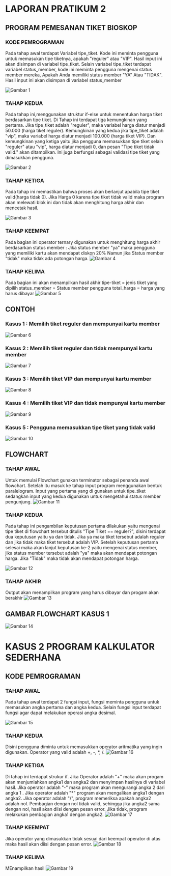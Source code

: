 # LAPORAN PRATIKUM 2

## PROGRAM PEMESANAN TIKET BIOSKOP
### KODE PEMROGRAMAN 
Pada tahap awal terdapat Variabel tipe_tiket. Kode ini meminta pengguna untuk memasukan tipe tiketnya, apakah "reguler" atau "VIP". Hasil input ini akan disimpan di variabel tipe_tiket. Selain variabel tipe_tiket terdapat variabel status_member, kode ini meminta pengguna mengenai status member mereka, Apakah Anda memiliki status member "YA" Atau "TIDAK". Hasil input ini akan disimpan di variabel status_member <p>
![Gambar 1](sspy/sspy1.png)

### TAHAP KEDUA
Pada tahap ini,menggunakan struktur if-else untuk menentukan harga tiket berdasarkan tipe tiket. Di Tahap ini terdapat tiga kemungkinan yang pertama. Jika tipe_tiket adalah "reguler", maka variabel harga diatur menjadi 50.000 (harga tiket reguler). Kemungkinan yang kedua jika tipe_tiket adalah "vip", maka variabel harga diatur menjadi 100.000 (harga tiket VIP). Dan kemungkinan yang ketiga yaitu jika pengguna memasukkan tipe tiket selain "reguler" atau "vip", harga diatur menjadi 0, dan pesan "Tipe tiket tidak valid." akan ditampilkan. Ini juga berfungsi sebagai validasi tipe tiket yang dimasukkan pengguna. <p>
![Gambar 2](sspy/sspy2.png)

### TAHAP KETIGA
Pada tahap ini memastikan bahwa proses akan berlanjut apabila tipe tiket valid(harga tidak 0). Jika Harga 0 karena tipe tiket tidak valid maka program akan melewati blok ini dan tidak akan menghitung harga akhir dan mencetak hasil. <P>
![Gambar 3](sspy/sspy3.png)

### TAHAP KEEMPAT 
Pada bagian ini operator ternary digunakan untuk menghitung harga akhir berdasarkan status member :
Jika status member "ya" maka pengguna yang memiliki kartu akan mendapat diskon 20%
Namun jika Status member "tidak" maka tidak ada potongan harga.
![Gambar 4](sspy/ss4.png)

### TAHAP KELIMA
Pada bagian ini akan menampilkan hasil akhir 
tipe-tiket = jenis tiket yang dipilih
status_member = Status member pengguna
total_harga = harga yang harus dibayar
![Gambar 5](sspy/sspy5.png)

## CONTOH 
### Kasus 1 : Memilih tiket reguler dan mempunyai kartu member
![Gambar 6](sspy/sspy7.png)

### Kasus 2 : Memilih tiket reguler dan tidak mempunyai kartu member
![Gambar 7](sspy/sspy8.png)

### Kasus 3 : Memilih tiket VIP dan mempunyai kartu member 
![Gambar 8](sspy/ss9.png)

### Kasus 4 : Memilih tiket VIP dan tidak mempunyai kartu member 
![Gambar 9](sspy/ss10.png)

### Kasus 5 : Pengguna memasukkan tipe tiket yang tidak valid
![Gambar 10](sspy/sspy11.png)


## FLOWCHART 
### TAHAP AWAL 
Untuk memulai Flowchart gunakan terminator sebagai penanda awal flowchart. Setelah itu masuk ke tahap input program menggunakan bentuk paralelogram. Input yang pertama yang di gunakan untuk tipe_tiket sedangkan input yang kedua digunakan untuk mengetahui status member pengunjung.
![Gambar 11](sspy/sspy12.png)

### TAHAP KEDUA
Pada tahap ini pengambilan keputusan pertama dilakukan yaitu mengenai tipe tiket di flowchart tersebut ditulis "Tipe Tiket == reguler?", disini terdapat dua keputusan yaitu ya dan tidak. Jika ya maka tiket tersebut adalah reguler dan jika tidak maka tiket tersebut adalah VIP. Setelah keputusan pertama selesai maka akan lanjut keputusan ke-2 yaitu mengenai status member, jika status member tersebut adalah "ya" maka akan mendapat potongan harga. Jika "Tidak" maka tidak akan mendapat potongan harga. <p>
![Gambar 12](sspy/ss14.png)

### TAHAP AKHIR 
Output akan menampilkan program yang harus dibayar dan progam akan berakhir 
![Gambar 13](sspy/ss13.png)

## GAMBAR FLOWCHART KASUS 1
![Gambar 14](sspy/ss17.png)


# KASUS 2 PROGRAM KALKULATOR SEDERHANA 
## KODE PEMROGRAMAN 
### TAHAP AWAL 
Pada tahap awal terdapat 2 fungsi input, fungsi meminta pengguna untuk memasukan angka pertama dan angka kedua. Selain fungsi input terdapat fungsi agar dapat melakukan operasi angka desimal. <P>
![Gambar 15](sspy/ss18py.png)

### TAHAP KEDUA 
Disini pengguna diminta untuk memasukkan operator aritmatika yang ingin digunakan. Operator yang valid adalah +, -, *, /.
![Gambar 16](sspy/ss19.png)

### TAHAP KETIGA
Di tahap ini terdapat strukur if. Jika Operator adalah "+" maka akan progam akan menjumlahkan angka1 dan angka2 dan menyimpan hasilnya di variabel hasil. Jika operator adalah "-" maka program akan mengurangi angka 2 dari angka 1 . Jika operator adalah "*" program akan mengalikan angka1 dengan angka2. Jika operator adalah "/", program memeriksa apakah angka2 adalah nol. Pembagian dengan nol tidak valid, sehingga jika angka2 sama dengan nol, hasil akan diisi dengan pesan error. Jika tidak, program melakukan pembagian angka1 dengan angka2.
![Gambar 17](sspy/ss20.png)

### TAHAP KEEMPAT 
Jika operator yang dimasukkan tidak sesuai dari keempat operator di atas maka hasil akan diisi dengan pesan error.
![Gambar 18](sspy/ss21.png)

### TAHAP KELIMA 
MEnampilkan hasil 
![Gambar 19](sspy/ss22.png)
